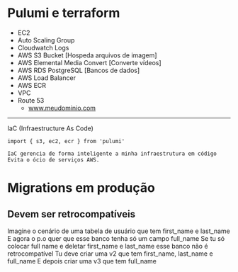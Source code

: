 # Pulumi e terraform

- EC2
- Auto Scaling Group
- Cloudwatch Logs
- AWS S3 Bucket [Hospeda arquivos de imagem]
- AWS Elemental Media Convert [Converte vídeos]
- AWS RDS PostgreSQL [Bancos de dados]
- AWS Load Balancer
- AWS ECR
- VPC
- Route 53
  - www.meudominio.com

---

IaC (Infraestructure As Code)

```import { s3, ec2, ecr } from 'pulumi'```

<!-- const bucketOrders = new s3.bucket() -->

```
IaC gerencia de forma inteligente a minha infraestrutura em código
Evita o ócio de serviços AWS.
```

# Migrations em produção

## Devem ser retrocompatíveis

Imagine o cenário de uma tabela de usuário que tem first_name e last_name
E agora o p.o quer que esse banco tenha só um campo full_name
Se tu só colocar full name e deletar first_name e last_name esse banco não é retrocompatível
Tu deve criar uma v2 que tem first_name, last_name e full_name
E depois criar uma v3 que tem full_name